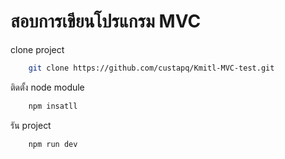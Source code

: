 # สอบการเขียนโปรแกรม MVC 

clone project

```bash
    git clone https://github.com/custapq/Kmitl-MVC-test.git
```

ติดตั้ง node module

```bash
    npm insatll
```

รัน project

```bash
    npm run dev
```

